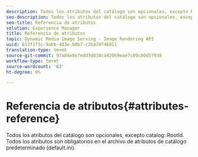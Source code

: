 ```yaml
---
description: Todos los atributos del catálogo son opcionales, excepto RootId del catálogo. Todos los atributos son obligatorios en el archivo de atributos de catálogo predeterminado (default.ini).
seo-description: Todos los atributos del catálogo son opcionales, excepto RootId del catálogo. Todos los atributos son obligatorios en el archivo de atributos de catálogo predeterminado (default.ini).
seo-title: Referencia de atributos
solution: Experience Manager
title: Referencia de atributos
topic: Dynamic Media Image Serving - Image Rendering API
uuid: 613f1f3c-9abb-4d3e-b8b7-c2ba74f46011
translation-type: tm+mt
source-git-commit: 97a84e8e7edd3d834ca42069eae7c09c00d57938
workflow-type: tm+mt
source-wordcount: '63'
ht-degree: 0%

---
```



# Referencia de atributos{#attributes-reference}

Todos los atributos del catálogo son opcionales, excepto catalog::RootId. Todos los atributos son obligatorios en el archivo de atributos de catálogo predeterminado (default.ini).

